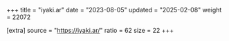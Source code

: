 +++
title = "iyaki.ar"
date = "2023-08-05"
updated = "2025-02-08"
weight = 22072

[extra]
source = "https://iyaki.ar/"
ratio = 62
size = 22
+++

